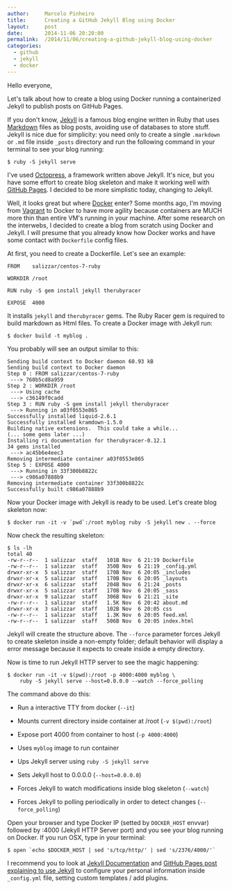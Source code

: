```yaml
---
author:		Marcelo Pinheiro
title:		Creating a GitHub Jekyll Blog using Docker
layout:		post
date:		2014-11-06 20:20:00
permalink:	/2014/11/06/creating-a-github-jekyll-blog-using-docker
categories:
  - github
  - jekyll
  - docker
---
```

Hello everyone,

Let's talk about how to create a blog using Docker running a containerized Jekyll to publish posts on GitHub Pages.

If you don't know, [Jekyll][jekyll] is a famous blog engine written in Ruby that uses [Markdown][markdown] files as blog posts, avoiding use of databases to store stuff. Jekyll is nice due for simplicity: you need only to create a single `.markdown` or `.md` file inside `_posts` directory and run the following command in your terminal to see your blog running:

	$ ruby -S jekyll serve

I've used [Octopress][octopress], a framework written above Jekyll. It's nice, but you have some effort to create blog skeleton and make it working well with [GitHub Pages][githubpages]. I decided to be more simplistic today, changing to Jekyll.

Well, it looks great but where [Docker][docker] enter? Some months ago, I'm moving from [Vagrant][vagrant] to Docker to have more agility because containers are MUCH more thin than entire VM's running in your machine. After some research on the interwebs, I decided to create a blog from scratch using Docker and Jekyll. I will presume that you already know how Docker works and have some contact with `Dockerfile` config files.

At first, you need to create a Dockerfile. Let's see an example:

	FROM	salizzar/centos-7-ruby

	WORKDIR	/root

	RUN	ruby -S gem install jekyll therubyracer

	EXPOSE	4000

It installs `jekyll` and `therubyracer` gems. The Ruby Racer gem is required to build markdown as Html files. To create a Docker image with Jekyll run:

	$ docker build -t myblog .

You probably will see an output similar to this:

	Sending build context to Docker daemon 60.93 kB
	Sending build context to Docker daemon
	Step 0 : FROM salizzar/centos-7-ruby
	 ---> 760b5cd8a959
	Step 2 : WORKDIR /root
	 ---> Using cache
	 ---> c36149f0cadd
	Step 3 : RUN ruby -S gem install jekyll therubyracer
	 ---> Running in a03f0553e865
	Successfully installed liquid-2.6.1
	Successfully installed kramdown-1.5.0
	Building native extensions.  This could take a while...
	(... some gems later ...)
	Installing ri documentation for therubyracer-0.12.1
	34 gems installed
	 ---> ac45b6e4eec3
	Removing intermediate container a03f0553e865
	Step 5 : EXPOSE 4000
	 ---> Running in 33f300b8822c
	 ---> c986a07888b9
	Removing intermediate container 33f300b8822c
	Successfully built c986a07888b9

Now your Docker image with Jekyll is ready to be used. Let's create blog skeleton now:

	$ docker run -it -v `pwd`:/root myblog ruby -S jekyll new . --force

Now check the resulting skeleton:

	$ ls -lh
	total 40
	-rw-r--r--  1 salizzar  staff   101B Nov  6 21:19 Dockerfile
	-rw-r--r--  1 salizzar  staff   350B Nov  6 21:19 _config.yml
	drwxr-xr-x  5 salizzar  staff   170B Nov  6 20:05 _includes
	drwxr-xr-x  5 salizzar  staff   170B Nov  6 20:05 _layouts
	drwxr-xr-x  6 salizzar  staff   204B Nov  6 21:24 _posts
	drwxr-xr-x  5 salizzar  staff   170B Nov  6 20:05 _sass
	drwxr-xr-x  9 salizzar  staff   306B Nov  6 21:21 _site
	-rw-r--r--  1 salizzar  staff   1.5K Nov  6 20:42 about.md
	drwxr-xr-x  3 salizzar  staff   102B Nov  6 20:05 css
	-rw-r--r--  1 salizzar  staff   1.3K Nov  6 20:05 feed.xml
	-rw-r--r--  1 salizzar  staff   506B Nov  6 20:05 index.html

Jekyll will create the structure above. The `--force` parameter forces Jekyll to create skeleton inside a non-empty folder; default behavior will display a error message because it expects to create inside a empty directory.

Now is time to run Jekyll HTTP server to see the magic happening:

	$ docker run -it -v $(pwd):/root -p 4000:4000 myblog \
		ruby -S jekyll serve --host=0.0.0.0 --watch --force_polling

The command above do this:

* Run a interactive TTY from docker (`--it`)

* Mounts current directory inside container at /root (`-v $(pwd):/root`)

* Expose port 4000 from container to host (`-p 4000:4000`)

* Uses `myblog` image to run container

* Ups Jekyll server using `ruby -S jekyll serve`

* Sets Jekyll host to 0.0.0.0 (`--host=0.0.0.0`)

* Forces Jekyll to watch modifications inside blog skeleton (`--watch`)

* Forces Jekyll to polling periodically in order to detect changes (`--force_polling`)

Open your browser and type Docker IP (setted by `DOCKER_HOST` envvar) followed by :4000 (Jekyll HTTP Server port) and you see your blog running on Docker. If you run OSX, type in your terminal:

	$ open `echo $DOCKER_HOST | sed 's/tcp/http/' | sed 's/2376/4000/'`

I recommend you to look at [Jekyll Documentation][jekyll_docs] and [GitHub Pages post explaining to use Jekyll][githubpages_docs] to configure your personal information inside `_config.yml` file, setting custom templates / add plugins.

[jekyll]: 		http://jekyllrb.com
[markdown]:		http://daringfireball.net/projects/markdown/
[octopress]:		http://octopress.org
[githubpages]:		https://pages.github.com
[docker]:		https://docker.com
[vagrant]:		https://vagrantup.com
[jekyll_docs]:		http://jekyllrb.com/docs/home/
[githubpages_docs]:	https://help.github.com/articles/using-jekyll-with-pages/

